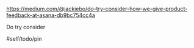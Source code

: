 https://medium.com/@jackiebo/do-try-consider-how-we-give-product-feedback-at-asana-db9bc754cc4a

Do try consider

#self/todo/pin